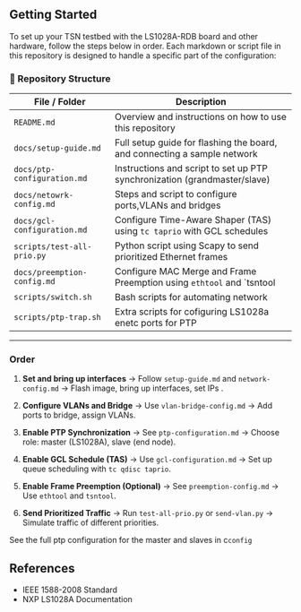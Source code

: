 ## Getting Started

To set up your TSN testbed with the LS1028A-RDB board and other hardware, follow the steps below in order. Each markdown or script file in this repository is designed to handle a specific part of the configuration:

### 📁 Repository Structure

| File / Folder                | Description                                                              |
| -----------------------------| -------------------------------------------------------------------------|
| `README.md`                  | Overview and instructions on how to use this repository                  |
| `docs/setup-guide.md`        | Full setup guide for flashing the board, and connecting a sample network |
| `docs/ptp-configuration.md`  | Instructions and script to set up PTP synchronization (grandmaster/slave)|
| `docs/netowrk-config.md`     | Steps and script to configure ports,VLANs and bridges                    |
| `docs/gcl-configuration.md`  | Configure Time-Aware Shaper (TAS) using `tc taprio` with GCL schedules   |
| `scripts/test-all-prio.py`   | Python script using Scapy to send prioritized Ethernet frames            |
| `docs/preemption-config.md`  | Configure MAC Merge and Frame Preemption using `ethtool` and `tsntool    |
| `scripts/switch.sh`          | Bash scripts for automating network                                      |
| `scripts/ptp-trap.sh`        | Extra scripts for cofiguring LS1028a enetc ports for PTP                 |
---

###  Order

1. **Set and bring up interfaces**
   → Follow `setup-guide.md` and `network-config.md`
   → Flash image, bring up interfaces, set IPs .

2. **Configure VLANs and Bridge**
   → Use `vlan-bridge-config.md`
   → Add ports to bridge, assign VLANs.

3. **Enable PTP Synchronization**
   → See `ptp-configuration.md`
   → Choose role: master (LS1028A), slave (end node).

4. **Enable GCL Schedule (TAS)**
   → Use `gcl-configuration.md`
   → Set up queue scheduling with `tc qdisc taprio`.

5. **Enable Frame Preemption (Optional)**
   → See `preemption-config.md`
   → Use `ethtool` and `tsntool`.

6. **Send Prioritized Traffic**
   → Run `test-all-prio.py` or  `send-vlan.py` 
   → Simulate traffic of different priorities.

See the full ptp configuration for the master and slaves in c`config` 

## References

* IEEE 1588-2008 Standard
* NXP LS1028A Documentation